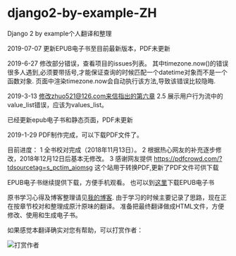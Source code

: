 # django2-by-example-ZH
Django 2 by example个人翻译和整理

2019-07-07
更新EPUB电子书至目前最新版本，PDF未更新


2019-6-27
修改部分错误，查看项目的issues列表。
其中timezone.now()的错误很多人遇到,必须要带括号,才能保证查询的时候匹配一个datetime对象而不是一个函数对象.
页面中渲染timezone.now会自动执行该方法,导致该错误比较隐晦.

2019-3-13
修改zhuo521@126.com来信指出的第六章 2.5 展示用户行为流中的
value_list错误，应该为values_list。

已经更新epub电子书和静态页面，PDF未更新



2019-1-29
PDF制作完成，可以下载PDF文件了。


目前进度：
1 全书校对完成（2018年11月13日）。
2 根据热心网友的补充逐步修改，2018年12月12日后基本无修改。
3 感谢网友提供 https://pdfcrowd.com/?tdsourcetag=s_pctim_aiomsg 这个站用于转换PDF,更新了PDF文件可供下载




EPUB电子书继续提供下载，方便手机观看。
也可以到[这里](http://conyli.cc/django2-by-example-zh.epub)下载EPUB电子书

原书学习心得及博客整理请见[我的博客](http://www.conyli.cc/django-2-by-example).
由于学习的时候主要记录了思路，现在正在按章节校对和整理成原汁原味的翻译。
准备把最终翻译做成HTML文件，方便修改、使用和生成电子书。

如果感觉本翻译确实对您有帮助，可以打赏作者：

![打赏作者](http://img.conyli.cc/zfb.jpg)

